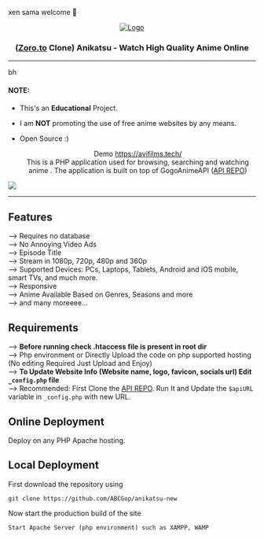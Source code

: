 xen sama welcome 🤗


<p align="center">
  <div align="center">
    <a href="https://avifilms.tech/">
      <img src="https://avifilms.tech//files/images/logo.png?v=0.1" alt="Logo">
    </a>
    <h3>(<a href="https://zoro.to">Zoro.to</a> Clone) Anikatsu - Watch High Quality Anime Online</h3>
  </div>

  <hr />bh

#### NOTE:

* This's an **Educational** Project.
* I am **NOT** promoting the use of free anime websites by any means.
* Open Source :)


  <p align="center">
    Demo <a href="https://avifilms.tech/">https://avifilms.tech/</a> <br>
    This is a PHP application used for browsing, searching and watching anime . The application is built on top of GogoAnimeAPI (<a href="https://github.com/ABCGop/anikatsu-api">API REPO</a>)
  </p>
</p>

<!-- PREVIEW IMAGE -->
<img src="https://avifilms.tech//banner.png">

<hr/>

## Features 
--> Requires no database <br>
--> No Annoying Video Ads<br>
--> Episode Title<br>
--> Stream in 1080p, 720p, 480p and 360p<br>
--> Supported Devices: PCs, Laptops, Tablets, Android and iOS mobile, smart TVs, and much more.<br>
--> Responsive<br>
--> Anime Available Based on Genres, Seasons and more<br>
--> and many moreeee...




## Requirements
--> **Before running check .htaccess file is present in root dir**
<br>
--> Php environment or Directly Upload the code on php supported hosting (No editing Required Just Upload and Enjoy)
<br>
--> **To Update Website Info (Website name, logo, favicon, socials url) Edit `_config.php` file**
<br>
--> Recommended: First Clone the <a href="">API REPO</a>. Run It and Update the `$apiURL` variable in `_config.php` with new URL. 


## Online Deployment

Deploy on any PHP Apache hosting.

## Local Deployment

First download the repository using
```
git clone https://github.com/ABCGop/anikatsu-new
```

Now start the production build of the site
```
Start Apache Server (php environment) such as XAMPP, WAMP
```
